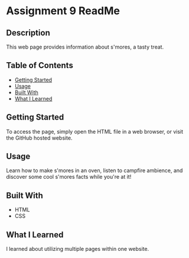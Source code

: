 # Assignment 9 ReadMe

## Description
This web page provides information about s'mores, a tasty treat.

## Table of Contents
- [Getting Started](#getting-started)
- [Usage](#usage)
- [Built With](#built-with)
- [What I Learned](#what-i-learned)

## Getting Started
To access the page, simply open the HTML file in a web browser, or visit the GitHub hosted website.

## Usage
Learn how to make s'mores in an oven, listen to campfire ambience, and discover some cool s'mores facts while you're at it!

## Built With
- HTML
- CSS

## What I Learned
I learned about utilizing multiple pages within one website.